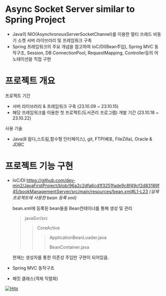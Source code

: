 # Async Socket Server similar to Spring Project
- Java의 NIO(AsynchronousServerSocketChannel)를 이용한 멀티 쓰레드 비동기 소켓 서버 라이브러리 및 프레임워크 구축
- Spring 프레임워크의 주요 개념을 참고하여 IoC/DI(Bean주입), Spring MVC 동작구조, Session, DB ConnectionPool, RequestMapping, Controller등의 어노테이션을 직접 구현

# 프로젝트 개요
프로젝트 기간 
 - 서버 라이브러리 & 프레임워크 구축 (23.10.09 ~ 23.10.15)
 - 해당 프레임워크를 이용한 첫 프로젝트(도서관리 프로그램) 개발 기간 (23.10.18 ~ 23.10.22)

사용 기술
 - Java(8 람다,스트림,함수형 인터페이스), git, FTP(배포, FileZilla), Oracle & JDBC

# 프로젝트 기능 구현
 - IoC/DI
https://github.com/dev-min2/JavaFirstProject/blob/96a2c2dfa6cd1f3251fade9c8f49cf2d83189f45/bookManagementServer/src/main/resources/bean.xml#L1-L23
   *(실제 프로젝트에 사용한 bean 등록 xml)*

   bean.xml에 등록된 bean들을 Bean컨테이너를 통해 생성 및 관리
   > javaSvr/src
   >> CoreActive
   >>> ApplicationBeanLoader.java
   >>> 
   >>> BeanContainer.java

   현재는 생성자를 통한 의존성 주입만 구현이 되어있음.
 - Spring MVC 동작구조
   
   
- 패킷 클래스(객체 직렬화)
  









































[![Hits](https://hits.seeyoufarm.com/api/count/incr/badge.svg?url=https%3A%2F%2Fgithub.com%2Fgjbae1212%2Fhit-counter)](https://hits.seeyoufarm.com)
